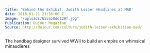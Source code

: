 ```yaml
---
title: 'Behind the Exhibit: Judith Leiber Headlines at MAD'
date: 2018-01-21 21:56:00 Z
Image: "/uploads/655a58dd129f.jpg"
Publication: Dujour Magazine
Source: http://dujour.com/culture/judith-leiber-exhibition-mad/
---
```


The handbag designer survived WWII to build an empire on whimsical minaudières
